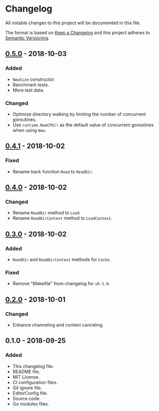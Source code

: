 # Changelog
All notable changes to this project will be documented in this file.

The format is based on [Keep a Changelog](http://keepachangelog.com/en/1.0.0/)
and this project adheres to [Semantic Versioning](http://semver.org/spec/v2.0.0.html).

## [0.5.0] - 2018-10-03
### Added
- `NewSize` constructor.
- Benchmark tests.
- More test data.

### Changed
- Optimize directory walking by limiting the number of concurrent goroutines.
- Use `runtime.NumCPU()` as the default value of concurrent goroutines when using `New`.

## [0.4.1] - 2018-10-02
### Fixed
- Rename back function `Read` to `ReadDir`.

## [0.4.0] - 2018-10-02
### Changed
- Rename `ReadDir` method to `Load`.
- Rename `ReadDirContext` method to `LoadContext`.

## [0.3.0] - 2018-10-02
### Added
- `ReadDir` and `ReadDirContext` methods for `Cache`.

### Fixed
- Remove "Makefile" from changelog for `v0.1.0`.

## [0.2.0] - 2018-10-01
### Changed
- Enhance channeling and context canceling.

## 0.1.0 - 2018-09-25
### Added
- This changelog file.
- README file.
- MIT License.
- CI configuration files.
- Git ignore file.
- EditorConfig file.
- Source code.
- Go modules files.

[0.5.0]: https://github.com/gbrlsnchs/filecache/compare/v0.4.1...v0.5.0
[0.4.1]: https://github.com/gbrlsnchs/filecache/compare/v0.4.0...v0.4.1
[0.4.0]: https://github.com/gbrlsnchs/filecache/compare/v0.3.0...v0.4.0
[0.3.0]: https://github.com/gbrlsnchs/filecache/compare/v0.2.0...v0.3.0
[0.2.0]: https://github.com/gbrlsnchs/filecache/compare/v0.1.0...v0.2.0
